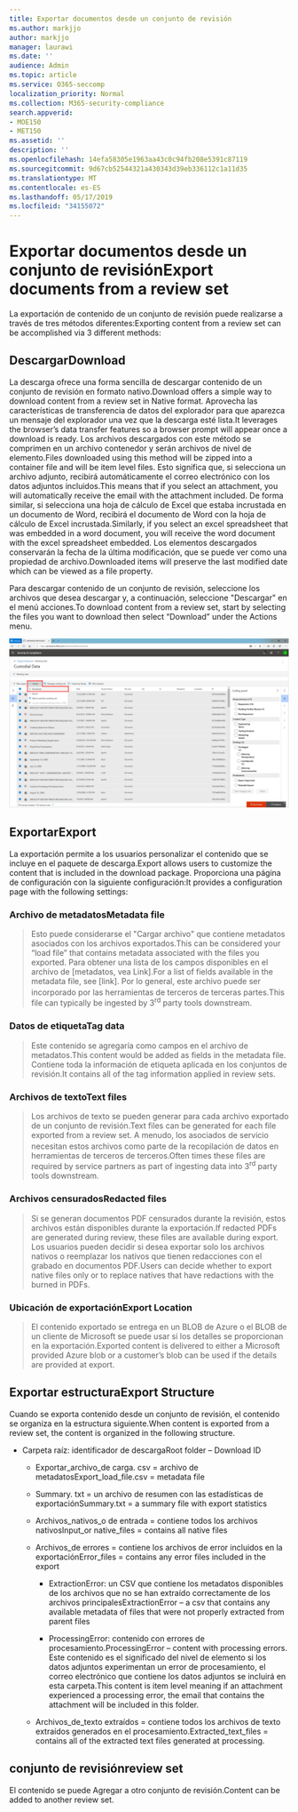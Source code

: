 ```yaml
---
title: Exportar documentos desde un conjunto de revisión
ms.author: markjjo
author: markjjo
manager: laurawi
ms.date: ''
audience: Admin
ms.topic: article
ms.service: O365-seccomp
localization_priority: Normal
ms.collection: M365-security-compliance
search.appverid:
- MOE150
- MET150
ms.assetid: ''
description: ''
ms.openlocfilehash: 14efa58305e1963aa43c0c94fb208e5391c87119
ms.sourcegitcommit: 9d67cb52544321a430343d39eb336112c1a11d35
ms.translationtype: MT
ms.contentlocale: es-ES
ms.lasthandoff: 05/17/2019
ms.locfileid: "34155072"
---
```

# <a name="export-documents-from-a-review-set"></a><span data-ttu-id="bfed7-102">Exportar documentos desde un conjunto de revisión</span><span class="sxs-lookup"><span data-stu-id="bfed7-102">Export documents from a review set</span></span>

<span data-ttu-id="bfed7-103">La exportación de contenido de un conjunto de revisión puede realizarse a través de tres métodos diferentes:</span><span class="sxs-lookup"><span data-stu-id="bfed7-103">Exporting content from a review set can be accomplished via 3 different methods:</span></span>

## <a name="download"></a><span data-ttu-id="bfed7-104">Descargar</span><span class="sxs-lookup"><span data-stu-id="bfed7-104">Download</span></span>

<span data-ttu-id="bfed7-105">La descarga ofrece una forma sencilla de descargar contenido de un conjunto de revisión en formato nativo.</span><span class="sxs-lookup"><span data-stu-id="bfed7-105">Download offers a simple way to download content from a review set in Native format.</span></span> <span data-ttu-id="bfed7-106">Aprovecha las características de transferencia de datos del explorador para que aparezca un mensaje del explorador una vez que la descarga esté lista.</span><span class="sxs-lookup"><span data-stu-id="bfed7-106">It leverages the browser’s data transfer features so a browser prompt will appear once a download is ready.</span></span> <span data-ttu-id="bfed7-107">Los archivos descargados con este método se comprimen en un archivo contenedor y serán archivos de nivel de elemento.</span><span class="sxs-lookup"><span data-stu-id="bfed7-107">Files downloaded using this method will be zipped into a container file and will be item level files.</span></span> <span data-ttu-id="bfed7-108">Esto significa que, si selecciona un archivo adjunto, recibirá automáticamente el correo electrónico con los datos adjuntos incluidos.</span><span class="sxs-lookup"><span data-stu-id="bfed7-108">This means that if you select an attachment, you will automatically receive the email with the attachment included.</span></span> <span data-ttu-id="bfed7-109">De forma similar, si selecciona una hoja de cálculo de Excel que estaba incrustada en un documento de Word, recibirá el documento de Word con la hoja de cálculo de Excel incrustada.</span><span class="sxs-lookup"><span data-stu-id="bfed7-109">Similarly, if you select an excel spreadsheet that was embedded in a word document, you will receive the word document with the excel spreadsheet embedded.</span></span> <span data-ttu-id="bfed7-110">Los elementos descargados conservarán la fecha de la última modificación, que se puede ver como una propiedad de archivo.</span><span class="sxs-lookup"><span data-stu-id="bfed7-110">Downloaded items will preserve the last modified date which can be viewed as a file property.</span></span>

<span data-ttu-id="bfed7-111">Para descargar contenido de un conjunto de revisión, seleccione los archivos que desea descargar y, a continuación, seleccione "Descargar" en el menú acciones.</span><span class="sxs-lookup"><span data-stu-id="bfed7-111">To download content from a review set, start by selecting the files you want to download then select “Download” under the Actions menu.</span></span>

![Una captura de pantalla de una descripción de equipo generada automáticamente](../media/eDiscoDownload.png)

## <a name="export"></a><span data-ttu-id="bfed7-113">Exportar</span><span class="sxs-lookup"><span data-stu-id="bfed7-113">Export</span></span>

<span data-ttu-id="bfed7-114">La exportación permite a los usuarios personalizar el contenido que se incluye en el paquete de descarga.</span><span class="sxs-lookup"><span data-stu-id="bfed7-114">Export allows users to customize the content that is included in the download package.</span></span> <span data-ttu-id="bfed7-115">Proporciona una página de configuración con la siguiente configuración:</span><span class="sxs-lookup"><span data-stu-id="bfed7-115">It provides a configuration page with the following settings:</span></span>

### <a name="metadata-file"></a><span data-ttu-id="bfed7-116">Archivo de metadatos</span><span class="sxs-lookup"><span data-stu-id="bfed7-116">Metadata file</span></span>

> <span data-ttu-id="bfed7-117">Esto puede considerarse el "Cargar archivo" que contiene metadatos asociados con los archivos exportados.</span><span class="sxs-lookup"><span data-stu-id="bfed7-117">This can be considered your “load file” that contains metadata associated with the files you exported.</span></span> <span data-ttu-id="bfed7-118">Para obtener una lista de los campos disponibles en el archivo de \[metadatos, vea Link\].</span><span class="sxs-lookup"><span data-stu-id="bfed7-118">For a list of fields available in the metadata file, see \[link\].</span></span> <span data-ttu-id="bfed7-119">Por lo general, este archivo puede ser incorporado por las herramientas de terceros de terceras partes.<sup></sup></span><span class="sxs-lookup"><span data-stu-id="bfed7-119">This file can typically be ingested by 3<sup>rd</sup> party tools downstream.</span></span>

### <a name="tag-data"></a><span data-ttu-id="bfed7-120">Datos de etiqueta</span><span class="sxs-lookup"><span data-stu-id="bfed7-120">Tag data</span></span>

> <span data-ttu-id="bfed7-121">Este contenido se agregaría como campos en el archivo de metadatos.</span><span class="sxs-lookup"><span data-stu-id="bfed7-121">This content would be added as fields in the metadata file.</span></span> <span data-ttu-id="bfed7-122">Contiene toda la información de etiqueta aplicada en los conjuntos de revisión.</span><span class="sxs-lookup"><span data-stu-id="bfed7-122">It contains all of the tag information applied in review sets.</span></span>

### <a name="text-files"></a><span data-ttu-id="bfed7-123">Archivos de texto</span><span class="sxs-lookup"><span data-stu-id="bfed7-123">Text files</span></span>

> <span data-ttu-id="bfed7-124">Los archivos de texto se pueden generar para cada archivo exportado de un conjunto de revisión.</span><span class="sxs-lookup"><span data-stu-id="bfed7-124">Text files can be generated for each file exported from a review set.</span></span> <span data-ttu-id="bfed7-125">A menudo, los asociados de servicio necesitan estos archivos como parte de la recopilación de datos<sup></sup> en herramientas de terceros de terceros.</span><span class="sxs-lookup"><span data-stu-id="bfed7-125">Often times these files are required by service partners as part of ingesting data into 3<sup>rd</sup> party tools downstream.</span></span>

### <a name="redacted-files"></a><span data-ttu-id="bfed7-126">Archivos censurados</span><span class="sxs-lookup"><span data-stu-id="bfed7-126">Redacted files</span></span>

> <span data-ttu-id="bfed7-127">Si se generan documentos PDF censurados durante la revisión, estos archivos están disponibles durante la exportación.</span><span class="sxs-lookup"><span data-stu-id="bfed7-127">If redacted PDFs are generated during review, these files are available during export.</span></span> <span data-ttu-id="bfed7-128">Los usuarios pueden decidir si desea exportar solo los archivos nativos o reemplazar los nativos que tienen redacciones con el grabado en documentos PDF.</span><span class="sxs-lookup"><span data-stu-id="bfed7-128">Users can decide whether to export native files only or to replace natives that have redactions with the burned in PDFs.</span></span>

### <a name="export-location"></a><span data-ttu-id="bfed7-129">Ubicación de exportación</span><span class="sxs-lookup"><span data-stu-id="bfed7-129">Export Location</span></span>

> <span data-ttu-id="bfed7-130">El contenido exportado se entrega en un BLOB de Azure o el BLOB de un cliente de Microsoft se puede usar si los detalles se proporcionan en la exportación.</span><span class="sxs-lookup"><span data-stu-id="bfed7-130">Exported content is delivered to either a Microsoft provided Azure blob or a customer’s blob can be used if the details are provided at export.</span></span>

## <a name="export-structure"></a><span data-ttu-id="bfed7-131">Exportar estructura</span><span class="sxs-lookup"><span data-stu-id="bfed7-131">Export Structure</span></span>

<span data-ttu-id="bfed7-132">Cuando se exporta contenido desde un conjunto de revisión, el contenido se organiza en la estructura siguiente.</span><span class="sxs-lookup"><span data-stu-id="bfed7-132">When content is exported from a review set, the content is organized in the following structure.</span></span>

  - <span data-ttu-id="bfed7-133">Carpeta raíz: identificador de descarga</span><span class="sxs-lookup"><span data-stu-id="bfed7-133">Root folder – Download ID</span></span>
    
      - <span data-ttu-id="bfed7-134">Exportar\_archivo\_de carga. csv = archivo de metadatos</span><span class="sxs-lookup"><span data-stu-id="bfed7-134">Export\_load\_file.csv = metadata file</span></span>
    
      - <span data-ttu-id="bfed7-135">Summary. txt = un archivo de resumen con las estadísticas de exportación</span><span class="sxs-lookup"><span data-stu-id="bfed7-135">Summary.txt = a summary file with export statistics</span></span>
    
      - <span data-ttu-id="bfed7-136">Archivos\_nativos\_o de entrada = contiene todos los archivos nativos</span><span class="sxs-lookup"><span data-stu-id="bfed7-136">Input\_or native\_files = contains all native files</span></span>
    
      - <span data-ttu-id="bfed7-137">Archivos\_de errores = contiene los archivos de error incluidos en la exportación</span><span class="sxs-lookup"><span data-stu-id="bfed7-137">Error\_files = contains any error files included in the export</span></span>
        
          - <span data-ttu-id="bfed7-138">ExtractionError: un CSV que contiene los metadatos disponibles de los archivos que no se han extraído correctamente de los archivos principales</span><span class="sxs-lookup"><span data-stu-id="bfed7-138">ExtractionError – a csv that contains any available metadata of files that were not properly extracted from parent files</span></span>
        
          - <span data-ttu-id="bfed7-139">ProcessingError: contenido con errores de procesamiento.</span><span class="sxs-lookup"><span data-stu-id="bfed7-139">ProcessingError – content with processing errors.</span></span> <span data-ttu-id="bfed7-140">Este contenido es el significado del nivel de elemento si los datos adjuntos experimentan un error de procesamiento, el correo electrónico que contiene los datos adjuntos se incluirá en esta carpeta.</span><span class="sxs-lookup"><span data-stu-id="bfed7-140">This content is item level meaning if an attachment experienced a processing error, the email that contains the attachment will be included in this folder.</span></span>
    
      - <span data-ttu-id="bfed7-141">Archivos\_de\_texto extraídos = contiene todos los archivos de texto extraídos generados en el procesamiento.</span><span class="sxs-lookup"><span data-stu-id="bfed7-141">Extracted\_text\_files = contains all of the extracted text files generated at processing.</span></span>

## <a name="review-set"></a><span data-ttu-id="bfed7-142">conjunto de revisión</span><span class="sxs-lookup"><span data-stu-id="bfed7-142">review set</span></span>

<span data-ttu-id="bfed7-143">El contenido se puede Agregar a otro conjunto de revisión.</span><span class="sxs-lookup"><span data-stu-id="bfed7-143">Content can be added to another review set.</span></span>